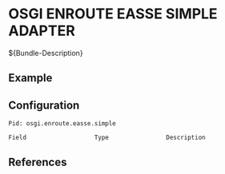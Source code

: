 # OSGI ENROUTE EASSE SIMPLE ADAPTER

${Bundle-Description}

## Example

## Configuration

	Pid: osgi.enroute.easse.simple
	
	Field					Type				Description
		
	
## References


